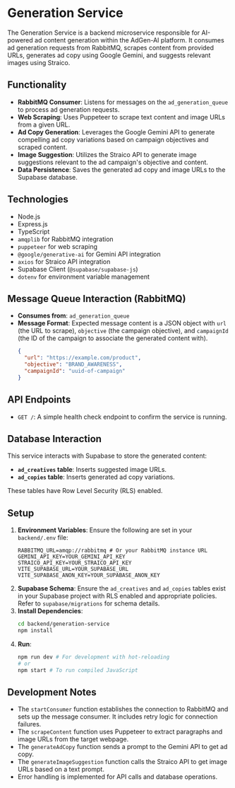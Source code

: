 # Generation Service

The Generation Service is a backend microservice responsible for AI-powered ad content generation within the AdGen-AI platform. It consumes ad generation requests from RabbitMQ, scrapes content from provided URLs, generates ad copy using Google Gemini, and suggests relevant images using Straico.

## Functionality

-   **RabbitMQ Consumer**: Listens for messages on the `ad_generation_queue` to process ad generation requests.
-   **Web Scraping**: Uses Puppeteer to scrape text content and image URLs from a given URL.
-   **Ad Copy Generation**: Leverages the Google Gemini API to generate compelling ad copy variations based on campaign objectives and scraped content.
-   **Image Suggestion**: Utilizes the Straico API to generate image suggestions relevant to the ad campaign's objective and content.
-   **Data Persistence**: Saves the generated ad copy and image URLs to the Supabase database.

## Technologies

-   Node.js
-   Express.js
-   TypeScript
-   `amqplib` for RabbitMQ integration
-   `puppeteer` for web scraping
-   `@google/generative-ai` for Gemini API integration
-   `axios` for Straico API integration
-   Supabase Client (`@supabase/supabase-js`)
-   `dotenv` for environment variable management

## Message Queue Interaction (RabbitMQ)

-   **Consumes from**: `ad_generation_queue`
-   **Message Format**: Expected message content is a JSON object with `url` (the URL to scrape), `objective` (the campaign objective), and `campaignId` (the ID of the campaign to associate the generated content with).
    ```json
    {
      "url": "https://example.com/product",
      "objective": "BRAND_AWARENESS",
      "campaignId": "uuid-of-campaign"
    }
    ```

## API Endpoints

-   `GET /`: A simple health check endpoint to confirm the service is running.

## Database Interaction

This service interacts with Supabase to store the generated content:

-   **`ad_creatives` table**: Inserts suggested image URLs.
-   **`ad_copies` table**: Inserts generated ad copy variations.

These tables have Row Level Security (RLS) enabled.

## Setup

1.  **Environment Variables**: Ensure the following are set in your `backend/.env` file:
    ```
    RABBITMQ_URL=amqp://rabbitmq # Or your RabbitMQ instance URL
    GEMINI_API_KEY=YOUR_GEMINI_API_KEY
    STRAICO_API_KEY=YOUR_STRAICO_API_KEY
    VITE_SUPABASE_URL=YOUR_SUPABASE_URL
    VITE_SUPABASE_ANON_KEY=YOUR_SUPABASE_ANON_KEY
    ```
2.  **Supabase Schema**: Ensure the `ad_creatives` and `ad_copies` tables exist in your Supabase project with RLS enabled and appropriate policies. Refer to `supabase/migrations` for schema details.
3.  **Install Dependencies**:
    ```bash
    cd backend/generation-service
    npm install
    ```
4.  **Run**:
    ```bash
    npm run dev # For development with hot-reloading
    # or
    npm start # To run compiled JavaScript
    ```

## Development Notes

-   The `startConsumer` function establishes the connection to RabbitMQ and sets up the message consumer. It includes retry logic for connection failures.
-   The `scrapeContent` function uses Puppeteer to extract paragraphs and image URLs from the target webpage.
-   The `generateAdCopy` function sends a prompt to the Gemini API to get ad copy.
-   The `generateImageSuggestion` function calls the Straico API to get image URLs based on a text prompt.
-   Error handling is implemented for API calls and database operations.
